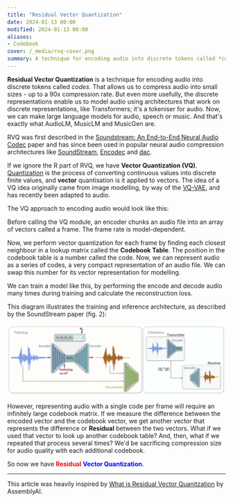 ```yaml
---
title: "Residual Vector Quantization"
date: 2024-01-13 00:00
modified: 2024-01-13 00:00
aliases:
- Codebook
cover: /_media/rvq-cover.png
summary: A technique for encoding audio into discrete tokens called *codes*
---
```


**Residual Vector Quantization** is a technique for encoding audio into discrete tokens called *codes*. That allows us to compress audio into small sizes - up to a 90x compression rate. But even more usefully, the discrete representations enable us to model audio using architectures that work on discrete representations, like Transformers; it's a tokeniser for audio. Now, we can make large language models for audio, speech or music. And that's exactly what AudioLM, MusicLM and MusicGen are.

RVQ was first described in the [Soundstream: An End-to-End Neural Audio Codec](../../../permanent/soundstream-an-end-to-end-neural-audio-codec.md) paper and has since been used in popular neural audio compression architectures like [SoundStream](../../../permanent/soundstream.md), [Encodec](../../../permanent/encodec.md) and [dac](../../../permanent/dac.md).

If we ignore the R part of RVQ, we have **Vector Quantization (VQ)**. [Quantization](../../../permanent/quantization.md) is the process of converting continuous values into discrete finite values, and **vector** quantisation is it applied to vectors. The idea of a VQ idea originally came from image modelling, by way of the [VQ-VAE](../../../permanent/vq-vae.md), and has recently been adapted to audio.

The VQ approach to encoding audio would look like this:

Before calling the VQ module, an encoder chunks an audio file into an array of vectors called a frame. The frame rate is model-dependent.

Now, we perform vector quantization for each frame by finding each closest neighbour in a lookup matrix called the **Codebook Table**. The position in the codebook table is a number called the code. Now, we can represent audio as a series of codes, a very compact representation of an audio file. We can swap this number for its vector representation for modelling.

We can train a model like this, by performing the encode and decode audio many times during training and calculate the reconstruction loss.

This diagram illustrates the training and inference architecture, as described by the SoundStream paper (fig. 2):

![](../_media/residual-vector-quantization-fig-2%201.png)

However, representing audio with a single code per frame will require an infinitely large codebook matrix. If we measure the difference between the encoded vector and the codebook vector, we get another vector that represents the difference or **Residual** between the two vectors. What if we used that vector to look up another codebook table? And, then, what if we repeated that process several times? We'd be sacrificing compression size for audio quality with each additional codebook.

So now we have <span style="color: red;">**Residual**</span> <span style="color: blue;">**Vector Quantization**</a>.

---

This article was heavily inspired by [What is Residual Vector Quanitzation](https://www.assemblyai.com/blog/what-is-residual-vector-quantization) by AssemblyAI.